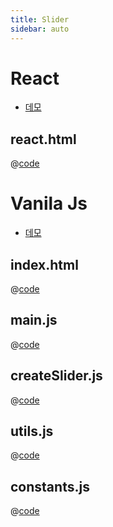 ```yaml
---
title: Slider
sidebar: auto
---
```


# React
- [데모](https://chodragon9.github.io/one-piece/docs/fe-dev/code-snippets/UIComponent/slider/react.html)

## react.html
@[code](@/docs/fe-dev/code-snippets/UIComponent/slider/react.html)

# Vanila Js
- [데모](https://chodragon9.github.io/one-piece/docs/fe-dev/code-snippets/UIComponent/slider/index.html)

## index.html
@[code](@/docs/fe-dev/code-snippets/UIComponent/slider/index.html)

## main.js
@[code](@/docs/fe-dev/code-snippets/UIComponent/slider/main.js)

## createSlider.js
@[code](@/docs/fe-dev/code-snippets/UIComponent/slider/createSlider.js)

## utils.js
@[code](@/docs/fe-dev/code-snippets/UIComponent/slider/utils.js)

## constants.js
@[code](@/docs/fe-dev/code-snippets/UIComponent/slider/constants.js)

